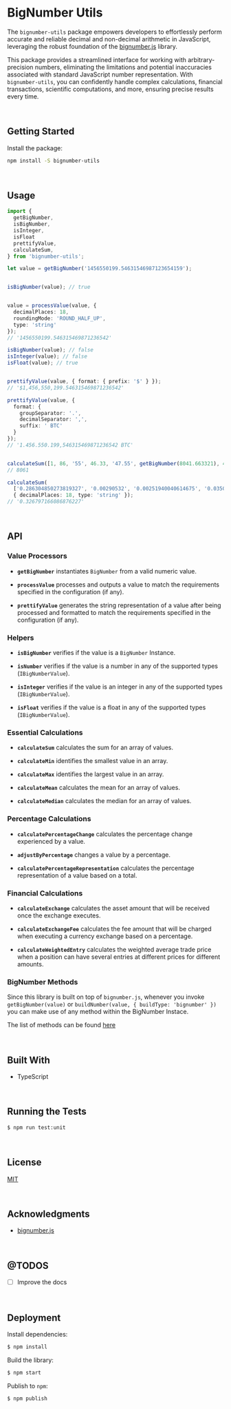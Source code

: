 # BigNumber Utils

The `bignumber-utils` package empowers developers to effortlessly perform accurate and reliable decimal and non-decimal arithmetic in JavaScript, leveraging the robust foundation of the [bignumber.js](https://github.com/MikeMcl/bignumber.js) library.

This package provides a streamlined interface for working with arbitrary-precision numbers, eliminating the limitations and potential inaccuracies associated with standard JavaScript number representation. With `bignumber-utils`, you can confidently handle complex calculations, financial transactions, scientific computations, and more, ensuring precise results every time.



</br>

## Getting Started

Install the package:
```bash
npm install -S bignumber-utils
```





</br>

## Usage

```typescript
import {
  getBigNumber,
  isBigNumber,
  isInteger,
  isFloat
  prettifyValue,
  calculateSum,
} from 'bignumber-utils';

let value = getBigNumber('1456550199.54631546987123654159');


isBigNumber(value); // true


value = processValue(value, { 
  decimalPlaces: 18, 
  roundingMode: 'ROUND_HALF_UP',
  type: 'string'
});
// '1456550199.546315469871236542'

isBigNumber(value); // false
isInteger(value); // false
isFloat(value); // true


prettifyValue(value, { format: { prefix: '$' } });
// '$1,456,550,199.546315469871236542'

prettifyValue(value, { 
  format: { 
    groupSeparator: '.', 
    decimalSeparator: ',',
    suffix: ' BTC'
  } 
});
// '1.456.550.199,546315469871236542 BTC'


calculateSum([1, 86, '55', 46.33, '47.55', getBigNumber(8041.663321), 485, '99.11', getBigNumber(-800.654)]);
// 8061

calculateSum(
  ['0.286304850273819327', '0.00290532', '0.00251940040614675', '0.03506759540691015'], 
  { decimalPlaces: 18, type: 'string' });
// '0.326797166086876227'
```





</br>

## API

### Value Processors

- **`getBigNumber`** instantiates `BigNumber` from a valid numeric value.

- **`processValue`** processes and outputs a value to match the requirements specified in the configuration (if any).

- **`prettifyValue`** generates the string representation of a value after being processed and formatted to match the requirements specified in the configuration (if any).



### Helpers

- **`isBigNumber`** verifies if the value is a `BigNumber` Instance.

- **`isNumber`** verifies if the value is a number in any of the supported types (`IBigNumberValue`).

- **`isInteger`** verifies if the value is an integer in any of the supported types (`IBigNumberValue`).

- **`isFloat`** verifies if the value is a float in any of the supported types (`IBigNumberValue`).



### Essential Calculations

- **`calculateSum`** calculates the sum for an array of values.

- **`calculateMin`** identifies the smallest value in an array.

- **`calculateMax`** identifies the largest value in an array.

- **`calculateMean`** calculates the mean for an array of values.

- **`calculateMedian`** calculates the median for an array of values.



### Percentage Calculations

- **`calculatePercentageChange`** calculates the percentage change experienced by a value.

- **`adjustByPercentage`** changes a value by a percentage.

- **`calculatePercentageRepresentation`** calculates the percentage representation of a value based on a total.



### Financial Calculations

- **`calculateExchange`** calculates the asset amount that will be received once the exchange executes.

- **`calculateExchangeFee`** calculates the fee amount that will be charged when executing a currency exchange based on a percentage.

- **`calculateWeightedEntry`** calculates the weighted average trade price when a position can have several entries at different prices for different amounts.



### BigNumber Methods

Since this library is built on top of `bignumber.js`, whenever you invoke `getBigNumber(value)` or `buildNumber(value, { buildType: 'bignumber' })` you can make use of any method within the BigNumber Instace. 

The list of methods can be found [here](https://mikemcl.github.io/bignumber.js/)






<br/>

## Built With

- TypeScript




<br/>

## Running the Tests

```bash
$ npm run test:unit
```





<br/>

## License

[MIT](https://choosealicense.com/licenses/mit/)





<br/>

## Acknowledgments

- [bignumber.js](https://github.com/MikeMcl/bignumber.js)



<br/>

## @TODOS

- [ ] Improve the docs





<br/>

## Deployment

Install dependencies:
```bash
$ npm install
```


Build the library:
```bash
$ npm start
```


Publish to `npm`:
```bash
$ npm publish
```
